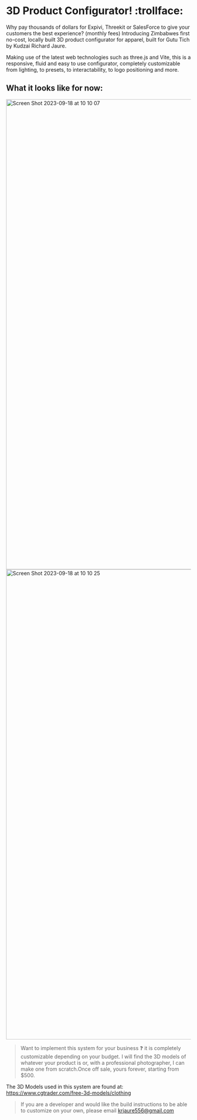 # 3D Product Configurator! :trollface:



Why pay thousands of dollars for Expivi, Threekit or SalesForce to give your customers the best experience? (monthly fees) 
Introducing Zimbabwes first no-cost, locally built 3D product configurator for apparel, built for Gutu Tich by Kudzai Richard Jaure. 

Making use of the latest web technologies such as three.js and Vite, this is a responsive, fluid and easy to use configurator, completely customizable from lighting, to presets, to interactability, to logo positioning and more. 

## What it looks like for now: 
<img width="1280" alt="Screen Shot 2023-09-18 at 10 10 07" src="https://github.com/kudzaijaure-dot/GutuTich/assets/55686042/89bf56b2-b6bf-4684-8911-9877e736ca96">

<img width="1280" alt="Screen Shot 2023-09-18 at 10 10 25" src="https://github.com/kudzaijaure-dot/GutuTich/assets/55686042/d6c5b449-41cd-4ebf-8877-a7345e0ac890">

> Want to implement this system for your business :question: it is completely customizable depending on your budget. I will find the 3D models of whatever your product is or, with a professional photographer, I can make one from scratch.Once off sale, yours forever, starting from $500.

The 3D Models used in this system are found at: https://www.cgtrader.com/free-3d-models/clothing

> If you are a developer and would like the build instructions to be able to customize on your own, please email krjaure556@gmail.com

